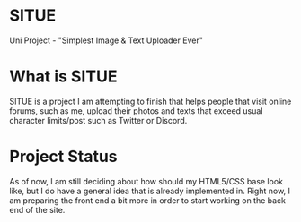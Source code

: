 # SITUE
Uni Project - "Simplest Image &amp; Text Uploader Ever"

# What is SITUE
SITUE is a project I am attempting to finish that helps people that visit online forums, such as me, upload their photos and texts that exceed usual character limits/post
such as Twitter or Discord.

# Project Status
As of now, I am still deciding about how should my HTML5/CSS base look like, but I do have a general idea that is already implemented in. Right now, I am preparing
the front end a bit more in order to start working on the back end of the site.
